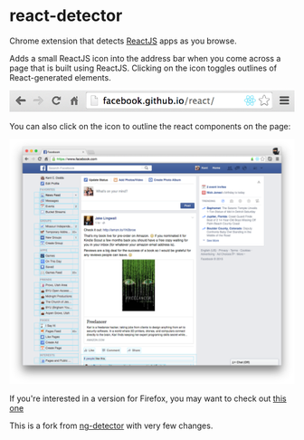 react-detector
===========

Chrome extension that detects [ReactJS](http://facebook.github.io/react/) apps as you browse.

Adds a small ReactJS icon into the address bar when you come across a page that is built using ReactJS. Clicking on the icon toggles outlines of React-generated elements.

![react-detector screenshot](/images/react-detector-screenshot.png?raw=true)

You can also click on the icon to outline the react components on the page:

![react-detector outline screenshot](/images/outlines.png?raw=true)

If you're interested in a version for Firefox, you may want to check out [this
one](https://github.com/cymen/show-me-the-react)

This is a fork from [ng-detector](https://github.com/IgorMinar/ng-detector) with very few changes.
